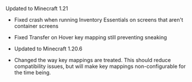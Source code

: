 Updated to Minecraft 1.21

- Fixed crash when running Inventory Essentials on screens that aren't container screens

- Fixed Transfer on Hover key mapping still preventing sneaking

- Updated to Minecraft 1.20.6
- Changed the way key mappings are treated. This should reduce compatibility issues, but will make key mappings non-configurable for the time being.